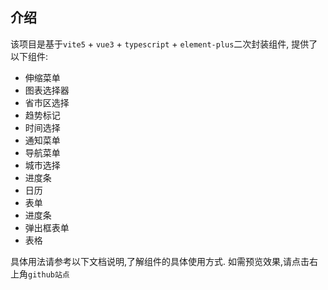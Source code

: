 ## 介绍

该项目是基于`vite5` + `vue3` + `typescript` + `element-plus`二次封装组件,
提供了以下组件:

- 伸缩菜单
- 图表选择器
- 省市区选择
- 趋势标记
- 时间选择
- 通知菜单
- 导航菜单
- 城市选择
- 进度条
- 日历
- 表单
- 进度条
- 弹出框表单
- 表格

具体用法请参考以下文档说明,了解组件的具体使用方式.
如需预览效果,请点击右上角`github站点`
